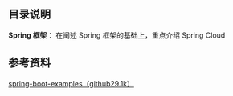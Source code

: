 ## 目录说明

**Spring 框架**： 在阐述 Spring 框架的基础上，重点介绍 Spring Cloud









## 参考资料

[spring-boot-examples（github29.1k）](https://github.com/ityouknow/spring-boot-examples/tree/master)